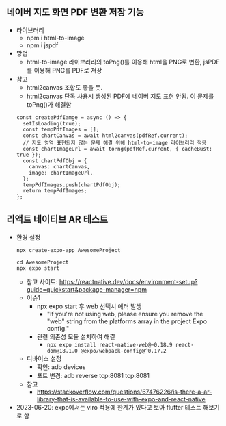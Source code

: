 ## 네이버 지도 화면 PDF 변환 저장 기능
+ 라이브러리
  + npm i html-to-image
  + npm i jspdf
+ 방법
  + html-to-image 라이브러리의 toPng()를 이용해 html을 PNG로 변환, jsPDF를 이용해 PNG를 PDF로 저장
+ 참고
  + html2canvas 조합도 좋을 듯.
  + html2canvas 단독 사용시 생성된 PDF에 네이버 지도 표현 안됨. 이 문제를 toPng()가 해결함
  ```
  const createPdfIamge = async () => {
    setIsLoading(true);
    const tempPdfImages = [];
    const chartCanvas = await html2canvas(pdfRef.current);
    // 지도 영역 표현되지 않는 문제 해결 위해 html-to-image 라이브러리 적용
    const chartImageUrl = await toPng(pdfRef.current, { cacheBust: true });
    const chartPdfObj = {
      canvas: chartCanvas,
      image: chartImageUrl,
    };
    tempPdfImages.push(chartPdfObj);
    return tempPdfImages;
  };

  ```
## 리액트 네이티브 AR 테스트
+ 환경 설정
  ```
  npx create-expo-app AwesomeProject

  cd AwesomeProject
  npx expo start
  ```
  + 참고 사이트: https://reactnative.dev/docs/environment-setup?guide=quickstart&package-manager=npm
  + 이슈1
    + npx expo start 후 web 선택시 에러 발생
      + "If you're not using web, please ensure you remove the "web" string from the platforms array in the project Expo config."
    + 관련 의존성 모듈 설치하여 해결
      + ``` npx expo install react-native-web@~0.18.9 react-dom@18.1.0 @expo/webpack-config@^0.17.2 ```
  + 디바이스 설정
    + 확인: adb devices
    + 포트 변경: adb reverse tcp:8081 tcp:8081
  + 참고
    + https://stackoverflow.com/questions/67476226/is-there-a-ar-library-that-is-available-to-use-with-expo-and-react-native
+ 2023-06-20: expo에서는 viro 적용에 한계가 있다고 보아 flutter 테스트 해보기로 함
